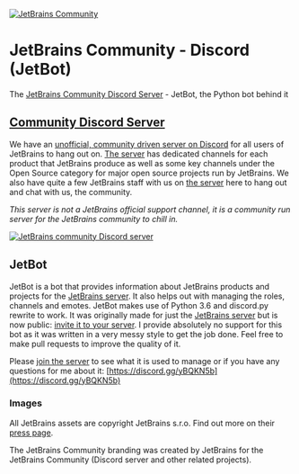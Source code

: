 [![JetBrains Community](https://jetbrains-community.github.io/brand/brand/brand.png)](https://jetbrains-community.github.io/)

# JetBrains Community - Discord (JetBot)
The [JetBrains Community Discord Server](https://discord.gg/yBQKN5b) - JetBot, the Python bot behind it

## [Community Discord Server](https://discord.gg/yBQKN5b)

We have an [unofficial, community driven server on Discord](https://discord.gg/yBQKN5b) for all users of JetBrains to
 hang out on.
[The server](https://discord.gg/yBQKN5b) has dedicated channels for each product that JetBrains produce as well as some
 key channels under the Open Source category for major open source projects run by JetBrains.
We also have quite a few JetBrains staff with us on [the server](https://discord.gg/yBQKN5b) here to hang out and chat
 with us, the community.

*This server is not a JetBrains official support channel, it is a community run server for the JetBrains community to
 chill in.*

[![JetBrains community Discord server](https://discordapp.com/api/guilds/433980600391696384/embed.png?style=banner3)
](https://discord.gg/yBQKN5b)

## JetBot

JetBot is a bot that provides information about JetBrains products and projects for the
 [JetBrains server](https://discord.gg/yBQKN5b). It also helps out with managing the roles, channels and emotes.
JetBot makes use of Python 3.6 and discord.py rewrite to work. It was originally made for just the
 [JetBrains server](https://discord.gg/yBQKN5b) but is now public: [invite it to your server](https://discordapp.com/oauth2/authorize?client_id=512250403384066068&scope=bot&permissions=8).
I provide absolutely no support for this bot as it was written in a very messy style to get the job done.
Feel free to make pull requests to improve the quality of it.

Please [join the server](https://discord.gg/yBQKN5b) to see what it is used to manage or if you have any questions for
 me about it: [https://discord.gg/yBQKN5b](https://discord.gg/yBQKN5b)

### Images

All JetBrains assets are copyright JetBrains s.r.o.
Find out more on their [press page](https://www.jetbrains.com/company/press/).

The JetBrains Community branding was created by JetBrains for the JetBrains Community (Discord server and other related
 projects).
